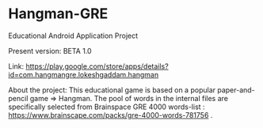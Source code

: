 # Hangman-GRE
Educational Android Application Project

Present version: BETA 1.0

Link:
https://play.google.com/store/apps/details?id=com.hangmangre.lokeshgaddam.hangman


About the project:
This educational game is based on a popular paper-and-pencil game => Hangman.  The pool of words in the internal files are specifically selected from Brainspace GRE 4000 words-list : https://www.brainscape.com/packs/gre-4000-words-781756 .
